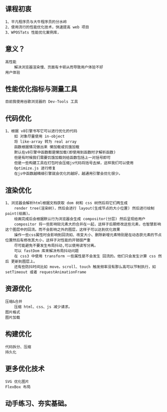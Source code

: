 ## 课程初衷
    1、平凡程序员与大牛程序员的分水岭
    2、使用流行的性能优化技术，快速提高 web 项目
    3、WPOSTats 性能优化案例库，
## 意义？
    高性能
        解决浏览器渲染慢、页面有卡顿从而导致用户体验不好
    用户体验
## 性能优化指标与测量工具
    目前我使用谷歌浏览器的 Dev-Tools 工具
## 代码优化
    1、根据 v8引擎书写它可以进行优化的代码
        如 对象尽量使用 in-object
        将 like-array 转为 real array
        函数根据情况做出来 懒加载或饥饿加载
        默认在v8引擎中函数都是懒加载(即使用到函数时才解析函数)
        但是有时候我们需要饥饿加载则给函数包括上一对括号即可
        但是一些构建工具在打包时会压缩js代码将括号去掉，这样我们可以使用
        Optimize.js 进行修复
        在js中函数越精细引擎就会优化的越好，越通用引擎会优化很少。
## 渲染优化
    1、浏览器会解析html根据文档获取 dom 树和 css 树然后将它们两生成
        render tree(渲染树)，然后会进行 layout(生成节点的大小位置) 然后进行绘制 paint(绘画)。
        绘画完成后会根据默认行为浏览器会生成 compositor(分层) 然后呈现给用户
        compositor 将一些影响较元素大的合并在一起，这样子后期修改这些元素，也智慧影响这个图层中的回流。而不会影响之外的图层，这样子可以达到优化效果
        操作一些css属性时会影响到回流如、改变大小、删除新增元素特别是在动态获元素的节点位置然后有修改其大小，这样子对性能的开销很严重
        尽可能避免不要发生布局抖动,可以使用读写分离。
        可以 fastDom 库来解决布局抖动问题
        在 css3 中使用 transform 一些属性是不会发生 回流的。他们只会发生计算 css 然后 更新到图层上。
        还有些防抖时间比如 move。scroll、touch 触发频率没有那么高可以节制执行，如 setTimeout 或者 requestAnimationFrame
## 资源优化
    压缩&合并
        压缩 html、css、js 减少请求。
    图片格式
    图片加载
## 构建优化
    代码拆分、压缩
    持久化
## 更多优化技术
    SVG 优化图片
    FlexBox 布局
## 动手练习、夯实基础。
    
